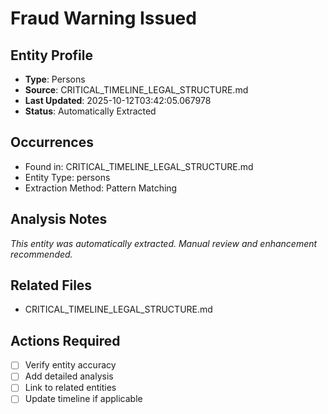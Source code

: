 # Fraud Warning Issued

## Entity Profile
- **Type**: Persons
- **Source**: CRITICAL_TIMELINE_LEGAL_STRUCTURE.md
- **Last Updated**: 2025-10-12T03:42:05.067978
- **Status**: Automatically Extracted

## Occurrences
- Found in: CRITICAL_TIMELINE_LEGAL_STRUCTURE.md
- Entity Type: persons
- Extraction Method: Pattern Matching

## Analysis Notes
*This entity was automatically extracted. Manual review and enhancement recommended.*

## Related Files
- CRITICAL_TIMELINE_LEGAL_STRUCTURE.md

## Actions Required
- [ ] Verify entity accuracy
- [ ] Add detailed analysis
- [ ] Link to related entities
- [ ] Update timeline if applicable
